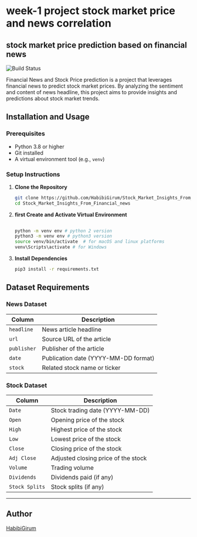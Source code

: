 # week-1 project stock market price and news correlation 
## stock market price prediction based on financial news

![Build Status](https://github.com/HabibiGirum/Stock_Market_Insights_From_Financial_news/actions/workflows/unittests.yml/badge.svg)

Financial News and Stock Price prediction is a project that leverages financial news to predict stock market prices. 
By analyzing the sentiment and content of news headline, this project aims to provide insights and predictions about stock market trends.


## Installation and Usage

### Prerequisites

- Python 3.8 or higher
- Git installed
- A virtual environment tool (e.g., `venv`)

### Setup Instructions

1. **Clone the Repository**

   ```bash
   git clone https://github.com/HabibiGirum/Stock_Market_Insights_From_Financial_news.git
   cd Stock_Market_Insights_From_Financial_news
   ```

2. **first Create and Activate Virtual Environment**

   ```bash
  
   python -m venv env # python 2 version
   python3 -m venv env # python3 version
   source venv/bin/activate  # for macOS and linux platforms
   venv\Scripts\activate # for Windows
   ```

3. **Install Dependencies**

   ```bash
   pip3 install -r requirements.txt
   ```



## Dataset Requirements

### News Dataset

| **Column**   | **Description**                         |
|--------------|-----------------------------------------|
| `headline`   | News article headline                   |
| `url`        | Source URL of the article               |
| `publisher`  | Publisher of the article                |
| `date`       | Publication date (YYYY-MM-DD format)    |
| `stock`      | Related stock name or ticker            |

### Stock Dataset

| **Column**       | **Description**                         |
|------------------|-----------------------------------------|
| `Date`          | Stock trading date (YYYY-MM-DD)         |
| `Open`          | Opening price of the stock              |
| `High`          | Highest price of the stock              |
| `Low`           | Lowest price of the stock               |
| `Close`         | Closing price of the stock              |
| `Adj Close`     | Adjusted closing price of the stock     |
| `Volume`        | Trading volume                          |
| `Dividends`     | Dividends paid (if any)                 |
| `Stock Splits`  | Stock splits (if any)                   |

---


## Author  
[HabibiGirum](https://github.com/HabibiGirum)
